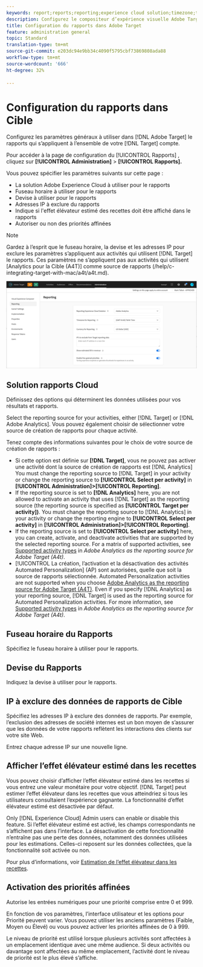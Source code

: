 ```yaml
---
keywords: report;reports;reporting;experience cloud solution;timezone;time zone;currency;exclude IPs;estimated lift in revenue;revenue;lift in revenue;fine-grained priorities;fine-grained
description: Configurez le compositeur d’expérience visuelle Adobe Target en spécifiant ses paramètres généraux, la configuration de la fenêtre d’affichage mobile et les sélecteurs CSS.
title: Configuration du rapports dans Adobe Target
feature: administration general
topic: Standard
translation-type: tm+mt
source-git-commit: e203dc94e9bb34c4090f5795cbf73869808ada88
workflow-type: tm+mt
source-wordcount: '666'
ht-degree: 32%

---
```



# Configuration du rapports dans Cible

Configurez les paramètres généraux à utiliser dans [!DNL Adobe Target] le rapports qui s’appliquent à l’ensemble de votre [!DNL Target] compte.

Pour accéder à la page de configuration du [!UICONTROL Rapports] , cliquez sur **[!UICONTROL Administration]** > **[!UICONTROL Rapports].**

Vous pouvez spécifier les paramètres suivants sur cette page :

* La solution Adobe Experience Cloud à utiliser pour le rapports
* Fuseau horaire à utiliser pour le rapports
* Devise à utiliser pour le rapports
* Adresses IP à exclure du rapports
* Indique si l&#39;effet élévateur estimé des recettes doit être affiché dans le rapports
* Autoriser ou non des priorités affinées

>[!NOTE]
>
>Gardez à l’esprit que le fuseau horaire, la devise et les adresses IP pour exclure les paramètres s’appliquent aux activités qui utilisent [!DNL Target] le rapports. Ces paramètres ne s’appliquent pas aux activités qui utilisent [Analytics pour la Cible (A4T)] comme source de rapports (/help/c-integrating-target-with-mac/a4t/a4t.md).

![Rapports de page](/help/administrating-target/assets/reporting.png)

## Solution rapports Cloud

Définissez des options qui déterminent les données utilisées pour vos résultats et rapports.

Select the reporting source for your activities, either [!DNL Target] or [!DNL Adobe Analytics]. Vous pouvez également choisir de sélectionner votre source de création de rapports pour chaque activité.

Tenez compte des informations suivantes pour le choix de votre source de création de rapports :

* Si cette option est définie sur **[!DNL Target]**, vous ne pouvez pas activer une activité dont la source de création de rapports est [!DNL Analytics] You must change the reporting source to [!DNL Target] in your activity or change the reporting source to **[!UICONTROL Select per activity]** in **[!UICONTROL Administration]>[!UICONTROL Reporting]**.
* If the reporting source is set to **[!DNL Analytics]** here, you are not allowed to activate an activity that uses [!DNL Target] as the reporting source (the reporting source is specified as **[!UICONTROL Target per activity])**. You must change the reporting source to [!DNL Analytics] in your activity or change the reporting engine to **[!UICONTROL Select per activity]** in **[!UICONTROL Administration]>[!UICONTROL Reporting]**.
* If the reporting source is set to **[!UICONTROL Select per activity]** here, you can create, activate, and deactivate activities that are supported by the selected reporting source. For a matrix of supported activities, see [Supported activity types](/help/c-integrating-target-with-mac/a4t/a4t.md#section_F487896214BF4803AF78C552EF1669AA) in *Adobe Analytics as the reporting source for Adobe Target (A4t)*.
* [!UICONTROL La création, l’activation et la désactivation des activités Automated Personalization] (AP) sont autorisées, quelle que soit la source de rapports sélectionnée. Automated Personalization activities are not supported when you choose [Adobe Analytics as the reporting source for Adobe Target (A4T)](/help/c-integrating-target-with-mac/a4t/a4t.md). Even if you specify [!DNL Analytics] as your reporting source, [!DNL Target] is used as the reporting source for Automated Personalization activities. For more information, see [Supported activity types](/help/c-integrating-target-with-mac/a4t/a4t.md#section_F487896214BF4803AF78C552EF1669AA) in *Adobe Analytics as the reporting source for Adobe Target (A4t)*.

## Fuseau horaire du Rapports

Spécifiez le fuseau horaire à utiliser pour le rapports.

## Devise du Rapports

Indiquez la devise à utiliser pour le rapports.

## IP à exclure des données de rapports de Cible

Spécifiez les adresses IP à exclure des données de rapports. Par exemple, l’exclusion des adresses de société internes est un bon moyen de s’assurer que les données de votre rapports reflètent les interactions des clients sur votre site Web.

Entrez chaque adresse IP sur une nouvelle ligne.

## Afficher l’effet élévateur estimé dans les recettes

Vous pouvez choisir d’afficher l’effet élévateur estimé dans les recettes si vous entrez une valeur monétaire pour votre objectif. [!DNL Target] peut estimer l’effet élévateur dans les recettes que vous atteindriez si tous les utilisateurs consultaient l’expérience gagnante. La fonctionnalité d’effet élévateur estimé est désactivée par défaut.

Only [!DNL Experience Cloud] Admin users can enable or disable this feature. Si l’effet élévateur estimé est activé, les champs correspondants ne s’affichent pas dans l’interface. La désactivation de cette fonctionnalité n’entraîne pas une perte des données, notamment des données utilisées pour les estimations. Celles-ci reposent sur les données collectées, que la fonctionnalité soit activée ou non.

Pour plus d’informations, voir [Estimation de l’effet élévateur dans les recettes](/help/administrating-target/r-target-account-preferences/estimating-lift-in-revenue.md).

## Activation des priorités affinées

Autorise les entrées numériques pour une priorité comprise entre 0 et 999.

En fonction de vos paramètres, l’interface utilisateur et les options pour Priorité peuvent varier. Vous pouvez utiliser les anciens paramètres (Faible, Moyen ou Élevé) ou vous pouvez activer les priorités affinées de 0 à 999.

Le niveau de priorité est utilisé lorsque plusieurs activités sont affectées à un emplacement identique avec une même audience. Si deux activités ou davantage sont affectées au même emplacement, l’activité dont le niveau de priorité est le plus élevé s’affiche.
